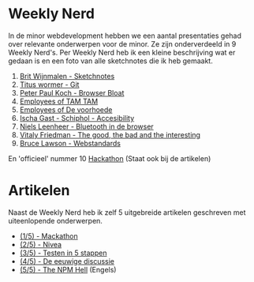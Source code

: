 # Weekly Nerd

In de minor webdevelopment hebben we een aantal presentaties gehad over relevante onderwerpen voor de minor. Ze zijn onderverdeeld in 9 Weekly Nerd's. Per Weekly Nerd heb ik een kleine beschrijving wat er gedaan is en een foto van alle sketchnotes die ik heb gemaakt.

1. [Brit Wijnmalen - Sketchnotes](/Weekly-Nerd/1_Sketchnotes.md)
2. [Titus wormer - Git](/Weekly-Nerd/2_Git.md)
3. [Peter Paul Koch - Browser Bloat](/Weekly-Nerd/3_Peter_Paul_Koch.md)
4. [Employees of TAM TAM](/Weekly-Nerd/4_TAMTAM.md)
5. [Employees of De voorhoede](/Weekly-Nerd/5_De_Voorhoede.md)
6. [Ischa Gast - Schiphol - Accesibility](/Weekly-Nerd/6_Schiphol.md)
7. [Niels Leenheer - Bluetooth in de browser](/Weekly-Nerd/7_Bluetooth.md)
8. [Vitaly Friedman - The good, the bad and the interesting](/Weekly-Nerd/8_Vitaly.md)
9. [Bruce Lawson - Webstandards](/Weekly-Nerd/9_Webstandards.md)

En 'officieel' nummer 10 [Hackathon](/Artikelen/Mackathon_artikel.md) (Staat ook bij de artikelen)

# Artikelen

Naast de Weekly Nerd heb ik zelf 5 uitgebreide artikelen geschreven met uiteenlopende onderwerpen.

* [(1/5) - Mackathon](/Artikelen/Mackathon_artikel.md)
* [(2/5) - Nivea](/Artikelen/Nivea_artikel.md)
* [(3/5) - Testen in 5 stappen](/Artikelen/Testen_in_5_stappen_artikel.md)
* [(4/5) - De eeuwige discussie](/Artikelen/De_eeuwige_discussie_artikel.md)
* [(5/5) - The NPM Hell](/Artikelen/The_NPM_Hell_artikel.md) (Engels)

